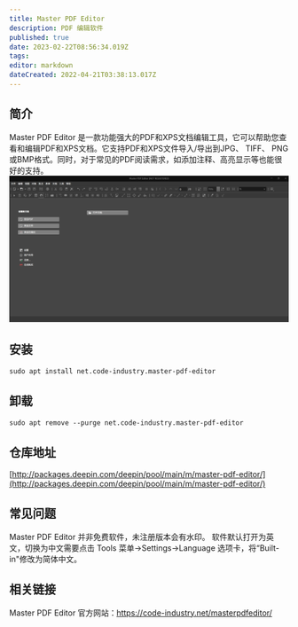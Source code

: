 ```yaml
---
title: Master PDF Editor
description: PDF 编辑软件
published: true
date: 2023-02-22T08:56:34.019Z
tags: 
editor: markdown
dateCreated: 2022-04-21T03:38:13.017Z
---
```


## 简介

Master PDF Editor 是一款功能强大的PDF和XPS文档编辑工具，它可以帮助您查看和编辑PDF和XPS文档。它支持PDF和XPS文件导入/导出到JPG、 TIFF、 PNG或BMP格式。同时，对于常见的PDF阅读需求，如添加注释、高亮显示等也能很好的支持。![master_pdf.png](/master_pdf.png)

## 安装
```
sudo apt install net.code-industry.master-pdf-editor
```

## 卸载
```
sudo apt remove --purge net.code-industry.master-pdf-editor
```

## 仓库地址

[http://packages.deepin.com/deepin/pool/main/m/master-pdf-editor/](http://packages.deepin.com/deepin/pool/main/m/master-pdf-editor/)

## 常见问题
Master PDF Editor 并非免费软件，未注册版本会有水印。
软件默认打开为英文，切换为中文需要点击 Tools 菜单->Settings->Language 选项卡，将“Built-in"修改为简体中文。
## 相关链接
Master PDF Editor 官方网站：https://code-industry.net/masterpdfeditor/
